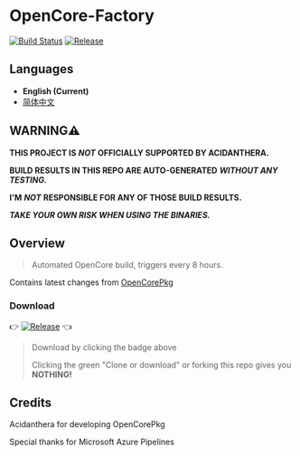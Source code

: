 # OpenCore-Factory
[![Build Status](https://dev.azure.com/76549792/OpenCore-Fact/_apis/build/status/OpenCore-Fact?branchName=master)](https://dev.azure.com/76549792/OpenCore-Fact/_build/latest?definitionId=9&branchName=master)
[![Release](https://img.shields.io/github/v/release/hjp521/OpenCore-Fact?color=orange&include_prereleases&label=Release)](https://github.com/hjp521/OpenCore-Fact/releases)

## Languages

- **English (Current)**
- [简体中文](https://github.com/hjp521/OpenCore-Fact/blob/master/README_zh-Hans.md)

## **WARNING⚠️**

**THIS PROJECT IS** ***NOT*** **OFFICIALLY SUPPORTED BY ACIDANTHERA.**

**BUILD RESULTS IN THIS REPO ARE AUTO-GENERATED** ***WITHOUT ANY TESTING.***

**I'M** ***NOT*** **RESPONSIBLE FOR ANY OF THOSE BUILD RESULTS.**

***TAKE YOUR OWN RISK WHEN USING THE BINARIES.***

## Overview

> Automated OpenCore build, triggers every 8 hours.

Contains latest changes from [OpenCorePkg](https://github.com/acidanthera/OpenCorePkg)

### Download

👉 [![Release](https://img.shields.io/github/v/release/hjp521/OpenCore-Fact?color=orange&include_prereleases&label=Release)](https://github.com/hjp521/OpenCore-Fact/releases) 👈

> Download by clicking the badge above
>
> Clicking the green "Clone or download" or forking this repo gives you **NOTHING!**

## Credits

Acidanthera for developing OpenCorePkg

Special thanks for Microsoft Azure Pipelines
